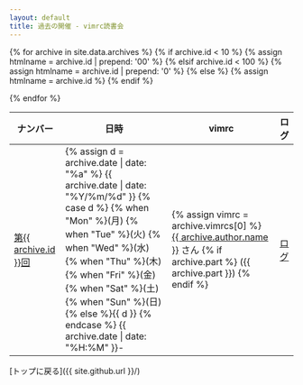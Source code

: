 ```yaml
---
layout: default
title: 過去の開催 - vimrc読書会
---
```


<table>
<thead>
<tr>
<th> ナンバー           </th>
<th> 日時                  </th>
<th> vimrc                                                                                                                     </th>
<th> ログ</th>
</tr>
</thead>
<tbody>
{% for archive in site.data.archives %}
  {% if archive.id < 10 %}
    {% assign htmlname = archive.id | prepend: '00'  %}
  {% elsif archive.id < 100 %}
    {% assign htmlname = archive.id | prepend: '0' %}
  {% else %}
    {% assign htmlname = archive.id %}
  {% endif %}
  <tr>
    <td><a href="{{ htmlname }}.html">第{{ archive.id }}回</a></td>
    <td>
      {% assign d = archive.date | date: "%a" %}
      {{ archive.date | date: "%Y/%m/%d" }}
      {% case d %}
        {% when "Mon" %}(月)
        {% when "Tue" %}(火)
        {% when "Wed" %}(水)
        {% when "Thu" %}(木)
        {% when "Fri" %}(金)
        {% when "Sat" %}(土)
        {% when "Sun" %}(日)
        {% else %}{{ d }}
        {% endcase %}
      {{ archive.date | date: "%H:%M" }}-
    </td>
    <td>
    {% assign vimrc = archive.vimrcs[0] %}
    <a href="{{ vimrc.url }}">{{ archive.author.name }}</a> さん
      {% if archive.part %} ({{ archive.part }}) {% endif %}
    <br>
    </td>
    <td><a href="{{ archive.log }}">ログ</a></td>
  </tr>

{% endfor %}

</tbody>
</table>

[トップに戻る]({{ site.github.url }}/)

